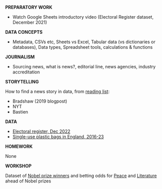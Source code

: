 **PREPARATORY WORK**

- Watch Google Sheets introductory video (Electoral Register dataset, December 2021)

**DATA CONCEPTS**

- Metadata, CSVs etc, Sheets vs Excel, Tabular data (vs dictionaries or databases), Data types, Spreadsheet tools, calculations & functions 

**JOURNALISM**

- Sourcing news, what is news?, editorial line, news agencies, industry accreditation

**STORYTELLING**

How to find a news story in data, from [reading list](https://dj-reading.readthedocs.io/en/latest/#storytelling-with-data):
- Bradshaw (2019 blogpost)
- NYT
- Bastien

**DATA**

- [Electoral register, Dec 2022](https://www.ons.gov.uk/peoplepopulationandcommunity/elections/electoralregistration/datasets/electoralstatisticsforuk)
- [Single-use plastic bags in England, 2016-23](https://www.data.gov.uk/dataset/682843a8-168c-4056-b6fe-741161a39f60/single-use-plastic-carrier-bags-charge-data-for-england)

**HOMEWORK**

None

<!-- Harford, Tim. "Ponder your personal experience". *How to make the world add up. Ten rules for thinking differently about numbers*. Bridge Street Press, 2020.

[Pilhofer, Aron. Getting started with datajournalism. 2017. 40’ Video](https://www.youtube.com/watch?v=DYzDnufwHNE) -->

**WORKSHOP**

Dataset of [Nobel prize winners](https://public.opendatasoft.com/explore/dataset/nobel-prize-laureates/table/?disjunctive.category) and betting odds for [Peace](https://www.nicerodds.co.uk/nobel-peace-prize) and [Literature](https://www.nicerodds.co.uk/nobel-prize-in-literature) ahead of Nobel prizes
